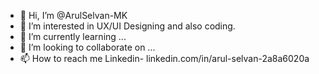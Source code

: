 - 👋 Hi, I’m @ArulSelvan-MK
- 👀 I’m interested in UX/UI Designing and also coding.
- 🌱 I’m currently learning ...
- 💞️ I’m looking to collaborate on ...
- 📫 How to reach me Linkedin- linkedin.com/in/arul-selvan-2a8a6020a

<!---
ArulSelvan-MK/ArulSelvan-MK is a ✨ special ✨ repository because its `README.md` (this file) appears on your GitHub profile.
You can click the Preview link to take a look at your changes.
--->
